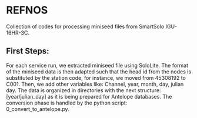 # REFNOS
Collection of codes for processing miniseed files from SmartSolo IGU-16HR-3C. 

## First Steps:
For each service run, we extracted miniseed file using SoloLite. The format of the miniseed data is then adapted such that
the head id from the nodes is substituted by the station code, for instance, we moved from 45308192 to C001. Then, 
we add other variables like: Channel, year, month, day, julian day. The data is organized in directories with the next structure: 
[year/julian_day] as it is being prepared for Antelope databases. 
The conversion phase is handled by the python script: 0_convert_to_antelope.py. 

